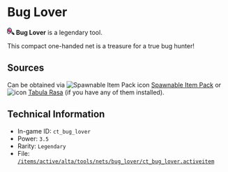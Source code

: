 # Bug Lover

<img src="https://raw.githubusercontent.com/Ceterai/Enternia/main/items/active/alta/tools/nets/bug_lover/icon.png" alt="Bug Lover icon" loading="lazy" height="16px" width="auto" /> **Bug Lover** is a legendary tool.

This compact one-handed net is a treasure for a true bug hunter!

## Sources

Can be obtained via <img src="https://raw.githubusercontent.com/Silverfeelin/Starbound-SpawnableItemPack/master/interface/sip/iconSmall.png" alt="Spawnable Item Pack icon" width="18" height="14"/> [Spawnable Item Pack](https://steamcommunity.com/sharedfiles/filedetails/?id=733665104) or <img src="https://steamuserimages-a.akamaihd.net/ugc/263843960696222713/3EC9A7C005541F7D577EBCB8C5736B4EFC9973D6/" alt="icon" width="8" height="12"/> [Tabula Rasa](https://community.playstarbound.com/resources/the-tabula-rasa.3222/) (if you have any of them installed).

## Technical Information

- In-game ID: `ct_bug_lover`
- Power: `3.5`
- Rarity: `Legendary`
- File: [`/items/active/alta/tools/nets/bug_lover/ct_bug_lover.activeitem`](https://github.com/Ceterai/Enternia/blob/main/items/active/alta/tools/nets/bug_lover/ct_bug_lover.activeitem)
